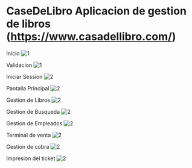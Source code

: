 # CaseDeLibro Aplicacion de gestion de libros (https://www.casadellibro.com/)

Inicio
![1](https://user-images.githubusercontent.com/61884452/171675817-828efeea-20a6-42d6-b80c-9e8f8c303e80.png)

Validacion
![1](https://user-images.githubusercontent.com/61884452/171675986-1a666c42-63ce-4f66-9791-fdcb1e4bb29c.png)

Iniciar Session
![2](https://user-images.githubusercontent.com/61884452/171676175-270d4f8c-a621-4b43-b129-3ea0ca2c7373.png)


Pantalla Principal
![2](https://user-images.githubusercontent.com/61884452/171676284-8e01c1ac-c1bb-4f0e-b36c-8e54ea6d90ce.png)

Gestion de Libros
![2](https://user-images.githubusercontent.com/61884452/171676477-d507477a-330a-42a8-9984-09ae582a72ef.png)

Gestion de Busqueda
![2](https://user-images.githubusercontent.com/61884452/171676735-37dbc04f-5f30-4758-8709-4bb4c7f3cc45.png)

Gestion de Empleados
![2](https://user-images.githubusercontent.com/61884452/171676878-14f7ad1d-4163-490a-a01a-60fd58afc834.png)

Terminal de venta
![2](https://user-images.githubusercontent.com/61884452/171677144-98a50c00-e9f5-4a6e-b55f-f7acb9a9233f.png)

Gestion de cobra
![2](https://user-images.githubusercontent.com/61884452/171677371-a1860b2f-9435-4a38-a89e-65fb5366b548.png)

Impresion del ticket
![2](https://user-images.githubusercontent.com/61884452/171677654-c7241c80-bb53-42e3-80a5-55b61eb2872c.png)
